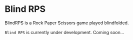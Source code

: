 Blind RPS
========

BlindRPS is a Rock Paper Scissors game played blindfolded.

`Blind RPS` is currently under development.
Coming soon...

